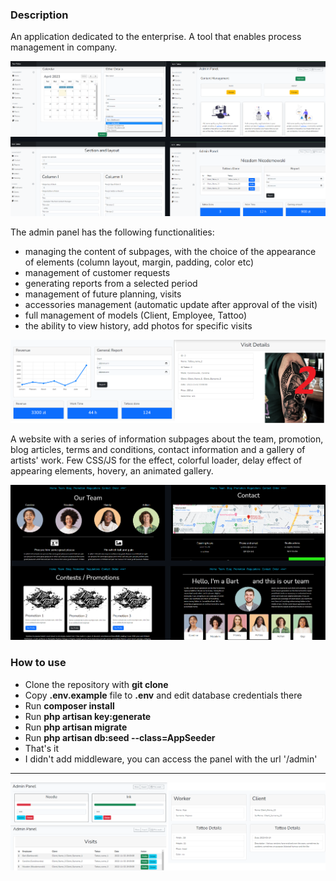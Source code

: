 ### Description

An application dedicated to the enterprise. A tool that enables process management
in company.


<img src="public/img/manager/m4.png"></img>

The admin panel has the following functionalities:
- managing the content of subpages, with the choice of the appearance of elements
(column layout, margin, padding, color etc)
- management of customer requests
- generating reports from a selected period
- management of future planning, visits
- accessories management (automatic update after approval of the visit)
- full management of models (Client, Employee, Tattoo)
- the ability to view history, add photos for specific visits

<img src="public/img/manager/m2.png"></img>


A website with a series of information subpages about the team, promotion,
blog articles, terms and conditions, contact information and a gallery of artists' work.
Few CSS/JS for the effect, colorful loader, delay effect of appearing elements,
hovery, an animated gallery.

<img src="public/img/manager/m1.png"></img>


### How to use

- Clone the repository with __git clone__
- Copy __.env.example__ file to __.env__ and edit database credentials there
- Run __composer install__
- Run __php artisan key:generate__
- Run __php artisan migrate__
- Run __php artisan db:seed --class=AppSeeder__ 
- That's it
- I didn't add middleware, you can access the panel with the url '/admin'
---


<img src="public/img/manager/m3.png"></img>